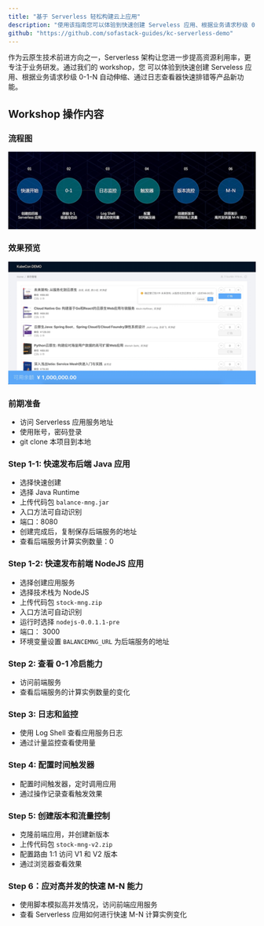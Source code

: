 ```yaml
---
title: "基于 Serverless 轻松构建云上应用"
description: "使用该指南您可以体验到快速创建 Serveless 应用、根据业务请求秒级 0-1-N 自动伸缩、通过日志查看器快速排错、按时间触发应用等产品新功能。"
github: "https://github.com/sofastack-guides/kc-serverless-demo"
---
```


作为云原生技术前进方向之一，Serverless 架构让您进一步提高资源利用率，更专注于业务研发。通过我们的 workshop，您 可以体验到快速创建 Serveless 应用、根据业务请求秒级 0-1-N 自动伸缩、通过日志查看器快速排错等产品新功能。

## Workshop 操作内容

### 流程图

![kc-sas](kc-sas.jpg)

### 效果预览

![preview-sas](preview-sas.png)

### 前期准备

- 访问 Serverless 应用服务地址
- 使用账号，密码登录
- git clone 本项目到本地

### Step 1-1: 快速发布后端 Java 应用

- 选择快速创建
- 选择 Java Runtime
- 上传代码包 `balance-mng.jar`
- 入口方法可自动识别
- 端口：8080
- 创建完成后，复制保存后端服务的地址
- 查看后端服务计算实例数量：0

### Step 1-2: 快速发布前端 NodeJS 应用

- 选择创建应用服务
- 选择技术栈为 NodeJS
- 上传代码包 `stock-mng.zip`
- 入口方法可自动识别
- 运行时选择 `nodejs-0.0.1.1-pre`
- 端口： 3000
- 环境变量设置 `BALANCEMNG_URL` 为后端服务的地址

### Step 2: 查看 0-1 冷启能力

- 访问前端服务
- 查看后端服务的计算实例数量的变化

### Step 3: 日志和监控

- 使用 Log Shell 查看应用服务日志
- 通过计量监控查看使用量

### Step 4: 配置时间触发器

- 配置时间触发器，定时调用应用
- 通过操作记录查看触发效果

### Step 5: 创建版本和流量控制

- 克隆前端应用，并创建新版本
- 上传代码包 `stock-mng-v2.zip`
- 配置路由 1:1 访问 V1 和 V2 版本
- 通过浏览器查看效果

### Step 6：应对高并发的快速 M-N 能力

- 使用脚本模拟高并发情况，访问前端应用服务
- 查看 Serverless 应用如何进行快速 M-N 计算实例变化
